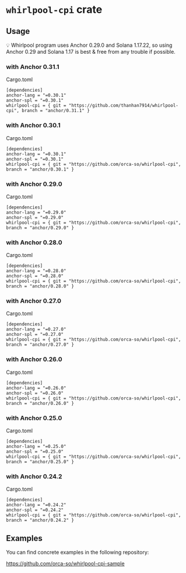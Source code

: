 # ``whirlpool-cpi`` crate
## Usage

💡 Whirlpool program uses Anchor 0.29.0 and Solana 1.17.22, so using Anchor 0.29 and Solana 1.17 is best & free from any trouble if possible.

### with Anchor 0.31.1
Cargo.toml
```
[dependencies]
anchor-lang = "=0.30.1"
anchor-spl = "=0.30.1"
whirlpool-cpi = { git = "https://github.com/thanhan7914/whirlpool-cpi", branch = "anchor/0.31.1" }
```

### with Anchor 0.30.1
Cargo.toml
```
[dependencies]
anchor-lang = "=0.30.1"
anchor-spl = "=0.30.1"
whirlpool-cpi = { git = "https://github.com/orca-so/whirlpool-cpi", branch = "anchor/0.30.1" }
```

### with Anchor 0.29.0
Cargo.toml
```
[dependencies]
anchor-lang = "=0.29.0"
anchor-spl = "=0.29.0"
whirlpool-cpi = { git = "https://github.com/orca-so/whirlpool-cpi", branch = "anchor/0.29.0" }
```

### with Anchor 0.28.0
Cargo.toml
```
[dependencies]
anchor-lang = "=0.28.0"
anchor-spl = "=0.28.0"
whirlpool-cpi = { git = "https://github.com/orca-so/whirlpool-cpi", branch = "anchor/0.28.0" }
```

### with Anchor 0.27.0
Cargo.toml
```
[dependencies]
anchor-lang = "=0.27.0"
anchor-spl = "=0.27.0"
whirlpool-cpi = { git = "https://github.com/orca-so/whirlpool-cpi", branch = "anchor/0.27.0" }
```

### with Anchor 0.26.0
Cargo.toml
```
[dependencies]
anchor-lang = "=0.26.0"
anchor-spl = "=0.26.0"
whirlpool-cpi = { git = "https://github.com/orca-so/whirlpool-cpi", branch = "anchor/0.26.0" }
```

### with Anchor 0.25.0
Cargo.toml
```
[dependencies]
anchor-lang = "=0.25.0"
anchor-spl = "=0.25.0"
whirlpool-cpi = { git = "https://github.com/orca-so/whirlpool-cpi", branch = "anchor/0.25.0" }
```

### with Anchor 0.24.2
Cargo.toml
```
[dependencies]
anchor-lang = "=0.24.2"
anchor-spl = "=0.24.2"
whirlpool-cpi = { git = "https://github.com/orca-so/whirlpool-cpi", branch = "anchor/0.24.2" }
```

## Examples
You can find concrete examples in the following repository:

https://github.com/orca-so/whirlpool-cpi-sample
